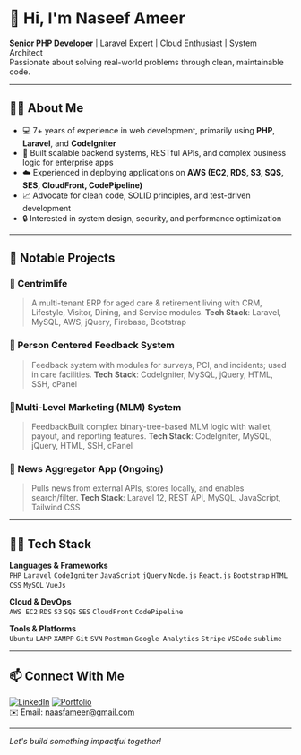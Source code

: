 # 👋 Hi, I'm Naseef Ameer

**Senior PHP Developer** | Laravel Expert | Cloud Enthusiast | System Architect  
Passionate about solving real-world problems through clean, maintainable code.

---

## 🧑‍💻 About Me

- 💻 7+ years of experience in web development, primarily using **PHP**, **Laravel**, and **CodeIgniter**
- 🔁 Built scalable backend systems, RESTful APIs, and complex business logic for enterprise apps
- ☁️ Experienced in deploying applications on **AWS (EC2, RDS, S3, SQS, SES, CloudFront, CodePipeline)**
- 📈 Advocate for clean code, SOLID principles, and test-driven development
- 🔒 Interested in system design, security, and performance optimization

---

## 🚀 Notable Projects

### 🧬 Centrimlife
> A multi-tenant ERP for aged care & retirement living with CRM, Lifestyle, Visitor, Dining, and Service modules.
**Tech Stack**: Laravel, MySQL, AWS, jQuery, Firebase, Bootstrap

### 🧬 Person Centered Feedback System
> Feedback system with modules for surveys, PCI, and incidents; used in care facilities.
**Tech Stack**: CodeIgniter, MySQL, jQuery, HTML, SSH, cPanel

### 🧬Multi-Level Marketing (MLM) System
> FeedbackBuilt complex binary-tree-based MLM logic with wallet, payout, and reporting features.
**Tech Stack**: CodeIgniter, MySQL, jQuery, HTML, SSH, cPanel

### 📰 News Aggregator App (Ongoing)
> Pulls news from external APIs, stores locally, and enables search/filter.
**Tech Stack**: Laravel 12, REST API, MySQL, JavaScript, Tailwind CSS
---

## 🧑‍🔧 Tech Stack

**Languages & Frameworks**  
`PHP` `Laravel` `CodeIgniter` `JavaScript` `jQuery` `Node.js` `React.js` `Bootstrap` `HTML` `CSS` `MySQL` `VueJs`

**Cloud & DevOps**  
`AWS EC2` `RDS` `S3` `SQS` `SES` `CloudFront` `CodePipeline`

**Tools & Platforms**  
`Ubuntu` `LAMP` `XAMPP` `Git` `SVN` `Postman` `Google Analytics` `Stripe` `VSCode` `sublime`

---

## 📫 Connect With Me

[![LinkedIn](https://img.shields.io/badge/LinkedIn-blue?logo=linkedin&style=flat&logoColor=white)](https://linkedin.com/in/naseef-ameer-dev1995)
[![Portfolio](https://img.shields.io/badge/Portfolio-visit-informational)](https://naseefameer.rf.gd)  
✉️ Email: naasfameer@gmail.com

---

*Let's build something impactful together!*

